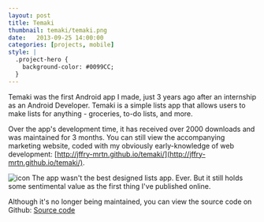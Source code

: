 ```yaml
---
layout: post
title: Temaki
thumbnail: temaki/temaki.png
date:   2013-09-25 14:00:00
categories: [projects, mobile]
style: |
  .project-hero {
    background-color: #0099CC;
  }
---
```


Temaki was the first Android app I made, just 3 years ago after an internship as an Android Developer.
Temaki is a simple lists app that allows users to make lists for anything - groceries, to-do lists, and more.

Over the app's development time, it has received over 2000 downloads and was maintained for 3 months. You can still view
the accompanying marketing website, coded with my obviously early-knowledge of web development: [http://jffry-mrtn.github.io/temaki/](http://jffry-mrtn.github.io/temaki/).

![icon](/images/projects/temaki/temaki-home.jpg)
The app wasn't the best designed lists app. Ever. But it still holds some sentimental value as the first thing I've published online.

Although it's no longer being maintained, you can view the source code on Github: [Source code](https://github.com/jffry-mrtn/temaki)
